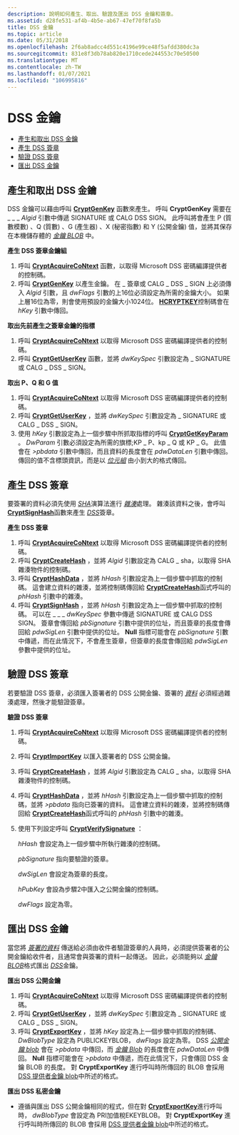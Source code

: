```yaml
---
description: 說明如何產生、取出、驗證及匯出 DSS 金鑰和簽章。
ms.assetid: d28fe531-af4b-4b5e-ab67-47ef70f8fa5b
title: DSS 金鑰
ms.topic: article
ms.date: 05/31/2018
ms.openlocfilehash: 2f6ab8adcc4d551c4196e99ce48f5afdd380dc3a
ms.sourcegitcommit: 831e8f3db78ab820e1710cede244553c70e50500
ms.translationtype: MT
ms.contentlocale: zh-TW
ms.lasthandoff: 01/07/2021
ms.locfileid: "106995816"
---
```

# <a name="dss-keys"></a>DSS 金鑰

-   [產生和取出 DSS 金鑰](#generating-and-retrieving-dss-keys)
-   [產生 DSS 簽章](#generating-dss-signatures)
-   [驗證 DSS 簽章](#verifying-a-dss-signature)
-   [匯出 DSS 金鑰](#exporting-dss-keys)

## <a name="generating-and-retrieving-dss-keys"></a>產生和取出 DSS 金鑰

DSS 金鑰可以藉由呼叫 [**CryptGenKey**](/windows/desktop/api/Wincrypt/nf-wincrypt-cryptgenkey) 函數來產生。 呼叫 **CryptGenKey** 需要在 \_ \_ \_ *Algid* 引數中傳遞 SIGNATURE 或 CALG DSS SIGN。 此呼叫將會產生 P (質數模數) 、Q (質數) 、G (產生器) 、X (秘密指數) 和 Y (公開金鑰) 值，並將其保存在本機儲存體的 [*金鑰 BLOB*](../secgloss/k-gly.md) 中。

**產生 DSS 簽章金鑰組**

1.  呼叫 [**CryptAcquireCoNtext**](/windows/desktop/api/Wincrypt/nf-wincrypt-cryptacquirecontexta) 函數，以取得 Microsoft DSS 密碼編譯提供者的控制碼。
2.  呼叫 [**CryptGenKey**](/windows/desktop/api/Wincrypt/nf-wincrypt-cryptgenkey) 以產生金鑰。 在 \_ 簽章或 CALG \_ DSS \_ SIGN 上必須傳入 *Algid* 引數，且 *dwFlags* 引數的上16位必須設定為所需的金鑰大小。 如果上層16位為零，則會使用預設的金鑰大小1024位。 [**HCRYPTKEY**](hcryptkey.md)控制碼會在 *hKey* 引數中傳回。

**取出先前產生之簽章金鑰的指標**

1.  呼叫 [**CryptAcquireCoNtext**](/windows/desktop/api/Wincrypt/nf-wincrypt-cryptacquirecontexta) 以取得 Microsoft DSS 密碼編譯提供者的控制碼。
2.  呼叫 [**CryptGetUserKey**](/windows/desktop/api/Wincrypt/nf-wincrypt-cryptgetuserkey) 函數，並將 *dwKeySpec* 引數設定為 \_ SIGNATURE 或 CALG \_ DSS \_ SIGN。

**取出 P、Q 和 G 值**

1.  呼叫 [**CryptAcquireCoNtext**](/windows/desktop/api/Wincrypt/nf-wincrypt-cryptacquirecontexta) 以取得 Microsoft DSS 密碼編譯提供者的控制碼。
2.  呼叫 [**CryptGetUserKey**](/windows/desktop/api/Wincrypt/nf-wincrypt-cryptgetuserkey) ，並將 *dwKeySpec* 引數設定為 \_ SIGNATURE 或 CALG \_ DSS \_ SIGN。
3.  使用 *hKey* 引數設定為上一個步驟中所抓取指標的呼叫 [**CryptGetKeyParam**](/windows/desktop/api/Wincrypt/nf-wincrypt-cryptgetkeyparam) 。 *DwParam* 引數必須設定為所需的旗標;KP \_ P、kp \_ Q 或 KP \_ G。 此值會在 *>pbdata* 引數中傳回，而且資料的長度會在 *pdwDataLen* 引數中傳回。 傳回的值不含標頭資訊，而是以 [*位元組*](../secgloss/l-gly.md) 由小到大的格式傳回。

## <a name="generating-dss-signatures"></a>產生 DSS 簽章

要簽署的資料必須先使用 [*SHA*](../secgloss/s-gly.md)演算法進行 [*雜湊*](../secgloss/h-gly.md)處理。 雜湊該資料之後，會呼叫 [**CryptSignHash**](/windows/desktop/api/Wincrypt/nf-wincrypt-cryptsignhasha)函數來產生 [*DSS*](../secgloss/d-gly.md)簽章。

**產生 DSS 簽章**

1.  呼叫 [**CryptAcquireCoNtext**](/windows/desktop/api/Wincrypt/nf-wincrypt-cryptacquirecontexta) 以取得 Microsoft DSS 密碼編譯提供者的控制碼。
2.  呼叫 [**CryptCreateHash**](/windows/desktop/api/Wincrypt/nf-wincrypt-cryptcreatehash) ，並將 *Algid* 引數設定為 CALG \_ sha，以取得 SHA 雜湊物件的控制碼。
3.  呼叫 [**CryptHashData**](/windows/desktop/api/Wincrypt/nf-wincrypt-crypthashdata) ，並將 *hHash* 引數設定為上一個步驟中抓取的控制碼。 這會建立資料的雜湊，並將控制碼傳回給 [**CryptCreateHash**](/windows/desktop/api/Wincrypt/nf-wincrypt-cryptcreatehash)函式呼叫的 *phHash* 引數中的雜湊。
4.  呼叫 [**CryptSignHash**](/windows/desktop/api/Wincrypt/nf-wincrypt-cryptsignhasha) ，並將 *hHash* 引數設定為上一個步驟中抓取的控制碼。 可以在 \_ \_ \_ *dwKeySpec* 參數中傳遞 SIGNATURE 或 CALG DSS SIGN。 簽章會傳回給 *pbSignature* 引數中提供的位址，而且簽章的長度會傳回給 *pdwSigLen* 引數中提供的位址。 **Null** 指標可能會在 *pbSignature* 引數中傳遞，而在此情況下，不會產生簽章，但簽章的長度會傳回給 *pdwSigLen* 參數中提供的位址。

## <a name="verifying-a-dss-signature"></a>驗證 DSS 簽章

若要驗證 DSS 簽章，必須匯入簽署者的 DSS 公開金鑰、簽署的 [*資料*](../secgloss/s-gly.md) 必須經過雜湊處理，然後才能驗證簽章。

**驗證 DSS 簽章**

1.  呼叫 [**CryptAcquireCoNtext**](/windows/desktop/api/Wincrypt/nf-wincrypt-cryptacquirecontexta) 以取得 Microsoft DSS 密碼編譯提供者的控制碼。
2.  呼叫 [**CryptImportKey**](/windows/desktop/api/Wincrypt/nf-wincrypt-cryptimportkey) 以匯入簽署者的 DSS 公開金鑰。
3.  呼叫 [**CryptCreateHash**](/windows/desktop/api/Wincrypt/nf-wincrypt-cryptcreatehash) ，並將 *Algid* 引數設定為 CALG \_ sha，以取得 SHA 雜湊物件的控制碼。
4.  呼叫 [**CryptHashData**](/windows/desktop/api/Wincrypt/nf-wincrypt-crypthashdata) ，並將 *hHash* 引數設定為上一個步驟中抓取的控制碼，並將 *>pbdata* 指向已簽署的資料。 這會建立資料的雜湊，並將控制碼傳回給 [**CryptCreateHash**](/windows/desktop/api/Wincrypt/nf-wincrypt-cryptcreatehash)函式呼叫的 *phHash* 引數中的雜湊。
5.  使用下列設定呼叫 [**CryptVerifySignature**](/windows/desktop/api/Wincrypt/nf-wincrypt-cryptverifysignaturea) ：

    *hHash* 會設定為上一個步驟中所執行雜湊的控制碼。

    *pbSignature* 指向要驗證的簽章。

    *dwSigLen* 會設定為簽章的長度。

    *hPubKey* 會設為步驟2中匯入之公開金鑰的控制碼。

    *dwFlags* 設定為零。

## <a name="exporting-dss-keys"></a>匯出 DSS 金鑰

當您將 [*簽署的資料*](../secgloss/s-gly.md) 傳送給必須由收件者驗證簽章的人員時，必須提供簽署者的公開金鑰給收件者，且通常會與簽署的資料一起傳送。 因此，必須能夠以 [*金鑰 BLOB*](../secgloss/k-gly.md)格式匯出 [*DSS*](../secgloss/d-gly.md)金鑰。

**匯出 DSS 公開金鑰**

1.  呼叫 [**CryptAcquireCoNtext**](/windows/desktop/api/Wincrypt/nf-wincrypt-cryptacquirecontexta) 以取得 Microsoft DSS 密碼編譯提供者的控制碼。
2.  呼叫 [**CryptGetUserKey**](/windows/desktop/api/Wincrypt/nf-wincrypt-cryptgetuserkey) ，並將 *dwKeySpec* 引數設定為 \_ SIGNATURE 或 CALG \_ DSS \_ SIGN。
3.  呼叫 [**CryptExportKey**](/windows/desktop/api/Wincrypt/nf-wincrypt-cryptexportkey) ，並將 *hKey* 設定為上一個步驟中抓取的控制碼、 *DwBlobType* 設定為 PUBLICKEYBLOB， *dwFlags* 設定為零。 DSS [*公開金鑰 blob*](../secgloss/p-gly.md) 會在 *>pbdata* 中傳回，而 [*金鑰 Blob*](../secgloss/k-gly.md) 的長度會在 *pdwDataLen* 中傳回。 **Null** 指標可能會在 *>pbdata* 中傳遞，而在此情況下，只會傳回 DSS 金鑰 BLOB 的長度。 對 **CryptExportKey** 進行呼叫時所傳回的 BLOB 會採用 [DSS 提供者金鑰 blob](dss-provider-key-blobs.md)中所述的格式。

**匯出 DSS 私密金鑰**

-   遵循與匯出 DSS 公開金鑰相同的程式，但在對 [**CryptExportKey**](/windows/desktop/api/Wincrypt/nf-wincrypt-cryptexportkey)進行呼叫時， *dwBlobType* 會設定為 PRI加值稅EKEYBLOB。 對 **CryptExportKey** 進行呼叫時所傳回的 BLOB 會採用 [DSS 提供者金鑰 blob](dss-provider-key-blobs.md)中所述的格式。

 

 
